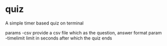 # quiz
A simple timer based quiz on terminal

params -csv provide a csv file which as the question, answer format
param -timelimit limit in seconds after which the quiz ends
